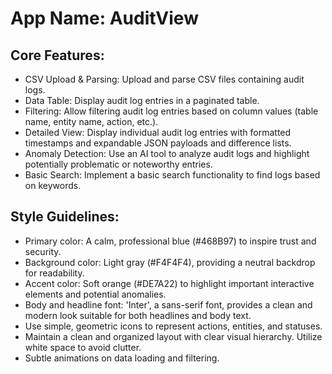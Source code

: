 # **App Name**: AuditView

## Core Features:

- CSV Upload & Parsing: Upload and parse CSV files containing audit logs.
- Data Table: Display audit log entries in a paginated table.
- Filtering: Allow filtering audit log entries based on column values (table name, entity name, action, etc.).
- Detailed View: Display individual audit log entries with formatted timestamps and expandable JSON payloads and difference lists.
- Anomaly Detection: Use an AI tool to analyze audit logs and highlight potentially problematic or noteworthy entries.
- Basic Search: Implement a basic search functionality to find logs based on keywords.

## Style Guidelines:

- Primary color: A calm, professional blue (#468B97) to inspire trust and security.
- Background color: Light gray (#F4F4F4), providing a neutral backdrop for readability.
- Accent color: Soft orange (#DE7A22) to highlight important interactive elements and potential anomalies.
- Body and headline font: 'Inter', a sans-serif font, provides a clean and modern look suitable for both headlines and body text.
- Use simple, geometric icons to represent actions, entities, and statuses.
- Maintain a clean and organized layout with clear visual hierarchy. Utilize white space to avoid clutter.
- Subtle animations on data loading and filtering.